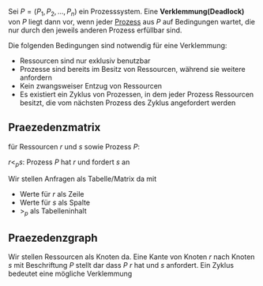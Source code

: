 Sei $P = (P_1, P_2, \dots, P_n)$ ein Prozesssystem. Eine __Verklemmung(Deadlock)__ von $P$ liegt dann vor, wenn jeder [Prozess](Prozess.md) aus $P$ auf Bedingungen wartet, die nur durch den jeweils anderen Prozess erfüllbar sind.

Die folgenden Bedingungen sind notwendig für eine Verklemmung:

- Ressourcen sind nur exklusiv benutzbar
- Prozesse sind bereits im Besitz von Ressourcen, während sie weitere anfordern
- Kein zwangsweiser Entzug von Ressourcen
- Es existiert ein Zyklus von Prozessen, in dem jeder Prozess Ressourcen besitzt, die vom nächsten Prozess des Zyklus angefordert werden


## Praezedenzmatrix

für Ressourcen $r$ und $s$ sowie Prozess $P$:

$r <_p s$: Prozess $P$ hat $r$ und fordert $s$ an

Wir stellen Anfragen als Tabelle/Matrix da mit
- Werte für $r$ als Zeile
- Werte für $s$ als Spalte
- $>_p$ als Tabelleninhalt

## Praezedenzgraph

Wir stellen Ressourcen als Knoten da. Eine Kante von Knoten $r$ nach Knoten $s$ mit Beschriftung $P$ stellt dar dass $P$ $r$ hat und $s$ anfordert. Ein Zyklus bedeutet eine mögliche Verklemmung
